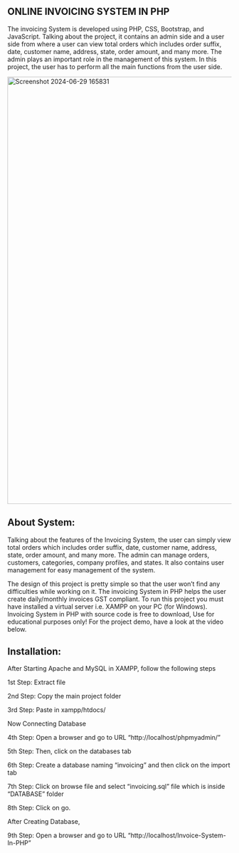 ## ONLINE INVOICING SYSTEM IN PHP

The invoicing System is developed using PHP, CSS, Bootstrap, and JavaScript. Talking about the project, it contains an admin side and a user side from where a user can view total orders which includes order suffix, date, customer name, address, state, order amount, and many more. The admin plays an important role in the management of this system. In this project, the user has to perform all the main functions from the user side.

<img width="960" alt="Screenshot 2024-06-29 165831" src="https://github.com/user-attachments/assets/fa070219-eec5-4b02-8928-b15e8dc235d8">

## About System:

Talking about the features of the Invoicing System, the user can simply view total orders which includes order suffix, date, customer name, address, state, order amount, and many more. The admin can manage orders, customers, categories, company profiles, and states. It also contains user management for easy management of the system.

The design of this project is pretty simple so that the user won’t find any difficulties while working on it. The invoicing System in PHP helps the user create daily/monthly invoices GST compliant. To run this project you must have installed a virtual server i.e. XAMPP on your PC (for Windows). Invoicing System in PHP with source code is free to download, Use for educational purposes only! For the project demo, have a look at the video below.

## Installation:

After Starting Apache and MySQL in XAMPP, follow the following steps

1st Step: Extract file

2nd Step: Copy the main project folder

3rd Step: Paste in xampp/htdocs/

Now Connecting Database

4th Step: Open a browser and go to URL “http://localhost/phpmyadmin/”

5th Step: Then, click on the databases tab

6th Step: Create a database naming “invoicing” and then click on the import tab

7th Step: Click on browse file and select “invoicing.sql” file which is inside “DATABASE” folder

8th Step: Click on go.

After Creating Database,

9th Step: Open a browser and go to URL “http://localhost/Invoice-System-In-PHP”
